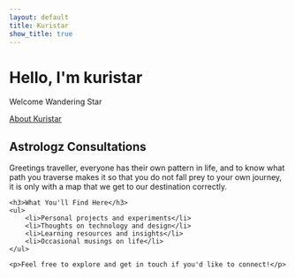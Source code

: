 ```yaml
---
layout: default
title: Kuristar
show_title: true
---
```


<div class="hero-section">
    <h1 class="hero-title">Hello, I'm kuristar</h1>
    <p class="hero-subtitle">Welcome Wandering Star</p>
    <a href="/about/" class="hero-cta">About Kuristar</a>
</div>

<div class="content">
    <h2>Astrologz Consultations</h2>
    <p>Greetings traveller, everyone has their own pattern in life, and to know what path you traverse makes it so that you do not fall prey to your own journey, it is only with a map that we get to our destination correctly.</p>
    
    <h3>What You'll Find Here</h3>
    <ul>
        <li>Personal projects and experiments</li>
        <li>Thoughts on technology and design</li>
        <li>Learning resources and insights</li>
        <li>Occasional musings on life</li>
    </ul>
    
    <p>Feel free to explore and get in touch if you'd like to connect!</p>
</div>